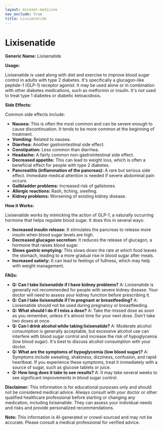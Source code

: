 ```yaml
---
layout: minimal-medicine
nav_exclude: true
title: Lixisenatide
---
```


# Lixisenatide

**Generic Name:** Lixisenatide

**Usage:**

Lixisenatide is used along with diet and exercise to improve blood sugar control in adults with type 2 diabetes.  It's specifically a glucagon-like peptide-1 (GLP-1) receptor agonist.  It may be used alone or in combination with other diabetes medications, such as metformin or insulin.  It's *not* used to treat type 1 diabetes or diabetic ketoacidosis.

**Side Effects:**

Common side effects include:

* **Nausea:** This is often the most common and can be severe enough to cause discontinuation. It tends to be more common at the beginning of treatment.
* **Vomiting:**  Related to nausea.
* **Diarrhea:**  Another gastrointestinal side effect.
* **Constipation:** Less common than diarrhea.
* **Headache:**  A fairly common non-gastrointestinal side effect.
* **Decreased appetite:** This can lead to weight loss, which is often a beneficial effect for people with type 2 diabetes.
* **Pancreatitis (inflammation of the pancreas):**  A rare but serious side effect.  Immediate medical attention is needed if severe abdominal pain occurs.
* **Gallbladder problems:**  Increased risk of gallstones.
* **Allergic reactions:**  Rash, itching, swelling.
* **Kidney problems:** Worsening of existing kidney disease.


**How it Works:**

Lixisenatide works by mimicking the action of GLP-1, a naturally occurring hormone that helps regulate blood sugar.  It does this in several ways:

* **Increased insulin release:** It stimulates the pancreas to release more insulin when blood sugar levels are high.
* **Decreased glucagon secretion:** It reduces the release of glucagon, a hormone that raises blood sugar.
* **Slows gastric emptying:** This slows down the rate at which food leaves the stomach, leading to a more gradual rise in blood sugar after meals.
* **Increased satiety:**  It can lead to feelings of fullness, which may help with weight management.


**FAQs:**

* **Q: Can I take lixisenatide if I have kidney problems?** A:  Lixisenatide is generally not recommended for people with severe kidney disease. Your doctor will need to assess your kidney function before prescribing it.
* **Q: Can I take lixisenatide if I'm pregnant or breastfeeding?** A:  Lixisenatide should not be used during pregnancy or breastfeeding.
* **Q: What should I do if I miss a dose?** A:  Take the missed dose as soon as you remember, unless it's almost time for your next dose.  Don't take two doses at once.
* **Q: Can I drink alcohol while taking lixisenatide?** A:  Moderate alcohol consumption is generally acceptable, but excessive alcohol use can interfere with blood sugar control and increase the risk of hypoglycemia (low blood sugar).  It's best to discuss alcohol consumption with your doctor.
* **Q: What are the symptoms of hypoglycemia (low blood sugar)?** A: Symptoms include sweating, shakiness, dizziness, confusion, and rapid heartbeat.  If you experience these symptoms, treat it immediately with a source of sugar, such as glucose tablets or juice.
* **Q: How long does it take to see results?** A:  It may take several weeks to see significant improvements in blood sugar control.


**Disclaimer:** This information is for educational purposes only and should not be considered medical advice.  Always consult with your doctor or other qualified healthcare professional before starting or changing any medication, including lixisenatide.  They can assess your individual needs and risks and provide personalized recommendations.


**Note:** This information is AI-generated or crowd-sourced and may not be accurate. Please consult a medical professional for verified advice.